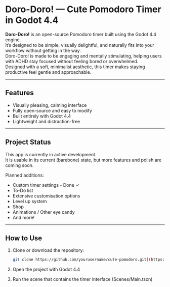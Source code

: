 # Doro-Doro! — Cute Pomodoro Timer in Godot 4.4

**Doro-Doro!** is an open-source Pomodoro timer built using the Godot 4.4 engine.  
It’s designed to be simple, visually delightful, and naturally fits into your workflow without getting in the way.  
Doro-Doro! is made to be engaging and mentally stimulating, helping users with ADHD stay focused without feeling bored or overwhelmed.  
Designed with a soft, minimalist aesthetic, this timer makes staying productive feel gentle and approachable.


---

## Features

- Visually pleasing, calming interface
- Fully open-source and easy to modify
- Built entirely with Godot 4.4
- Lightweight and distraction-free

---

## Project Status

This app is currently in active development.  
It is usable in its current (barebone) state, but more features and polish are coming soon.

Planned additions:

- Custom timer settings - Done ✓
- To-Do list
- Extensive customisation options
- Level up system
- Shop
- Animations / Other eye candy
- And more!


---

## How to Use

1. Clone or download the repository:
   ```bash
   git clone https://github.com/yourusername/cute-pomodoro.git](https://github.com/notbojo/Doro-Doro.git

2. Open the project with Godot 4.4

3. Run the scene that contains the timer interface (Scenes/Main.tscn)
